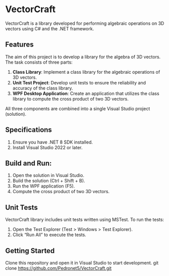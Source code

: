 # VectorCraft
VectorCraft is a library developed for performing algebraic operations on 3D vectors using C# and the .NET framework.

## Features
The aim of this project is to develop a library for the algebra of 3D vectors. The task consists of three parts:

1. **Class Library**: Implement a class library for the algebraic operations of 3D vectors.
2. **Unit Test Project**: Develop unit tests to ensure the reliability and accuracy of the class library.
3. **WPF Desktop Application**: Create an application that utilizes the class library to compute the cross product of two 3D vectors.

All three components are combined into a single Visual Studio project (solution).

## Specifications
1. Ensure you have .NET 8 SDK installed.
2. Install Visual Studio 2022 or later.

## Build and Run:
1. Open the solution in Visual Studio.
2. Build the solution (Ctrl + Shift + B).
3. Run the WPF application (F5).
4. Compute the cross product of two 3D vectors.

## Unit Tests
VectorCraft library includes unit tests written using MSTest. To run the tests:

1. Open the Test Explorer (Test > Windows > Test Explorer).
2. Click “Run All” to execute the tests.

## Getting Started
Clone this repository and open it in Visual Studio to start development.
git clone https://github.com/Pedronet5/VectorCraft.git
